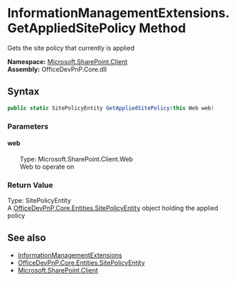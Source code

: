 # InformationManagementExtensions.GetAppliedSitePolicy Method  
 Gets the site policy that currently is applied   

**Namespace:** [Microsoft.SharePoint.Client](Microsoft.SharePoint.Client.md)  
**Assembly:** OfficeDevPnP.Core.dll  
## Syntax
```C#
public static SitePolicyEntity GetAppliedSitePolicy(this Web web)
```
### Parameters
#### web  
&emsp;&emsp;Type: Microsoft.SharePoint.Client.Web  
&emsp;&emsp;Web to operate on  

  

### Return Value
Type: SitePolicyEntity  
A  [OfficeDevPnP.Core.Entities.SitePolicyEntity](OfficeDevPnP.Core.Entities.SitePolicyEntity.md)  object holding the applied policy  


## See also
- [InformationManagementExtensions](Microsoft.SharePoint.Client.InformationManagementExtensions.md) 
- [OfficeDevPnP.Core.Entities.SitePolicyEntity](OfficeDevPnP.Core.Entities.SitePolicyEntity.md)
- [Microsoft.SharePoint.Client](Microsoft.SharePoint.Client.md) 
